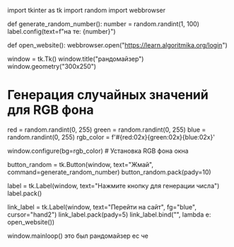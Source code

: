 import tkinter as tk
import random
import webbrowser

def generate_random_number():
    number = random.randint(1, 100)
    label.config(text=f"на те: {number}")

def open_website():
    webbrowser.open("https://learn.algoritmika.org/login")

window = tk.Tk()
window.title("рандомайзер")
window.geometry("300x250")

# Генерация случайных значений для RGB фона
red = random.randint(0, 255)
green = random.randint(0, 255)
blue = random.randint(0, 255)
rgb_color = f'#{red:02x}{green:02x}{blue:02x}'

window.configure(bg=rgb_color)  # Установка RGB фона окна

button_random = tk.Button(window, text="Жмай", command=generate_random_number)
button_random.pack(pady=10)

label = tk.Label(window, text="Нажмите кнопку для генерации числа")
label.pack()

link_label = tk.Label(window, text="Перейти на сайт", fg="blue", cursor="hand2")
link_label.pack(pady=5)
link_label.bind("<Button-1>", lambda e: open_website())

window.mainloop()
это был рандомайзер ес че
